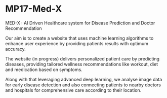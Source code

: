 # MP17-Med-X
MED-X : AI Driven Healthcare system for Disease Prediction and Doctor Recommendation

Our aim is to create a website that uses machine learning algorithms to enhance user experience by providing patients results with optimum accuracy. 

The website (in progress) delivers personalized patient care by predicting diseases, providing tailored wellness recommendations like workout, diet and medication based on symptoms. 

Along with that leveraging advanced deep learning, we analyse image data for early disease detection and also connecting patients to nearby doctors and hospitals for comprehensive care according to their location.
